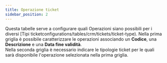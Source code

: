 ```yaml
---
title: Operazione ticket
sidebar_position: 2
---
```


Questa tabelle serve a configurare quali Operazioni siano possibili per i diversi [Tipi ticketconfigurations/tables/crm/tickets/ticket-type).
Nella prima griglia è possibile caratterizzare le operazioni associando un **Codice**, una **Descrizione** e una **Data fine validità**.        
Nella seconda griglia è necessario indicare le tipologie ticket per le quali sarà disponibile l'operazione selezionata nella prima griglia.       
